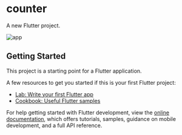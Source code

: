 # counter

A new Flutter project.

![app](https://github.com/kinwaned/counter_app/assets/75176487/7c3d0d61-f610-4d3f-995c-4e099d9b80fa)

## Getting Started

This project is a starting point for a Flutter application.

A few resources to get you started if this is your first Flutter project:

- [Lab: Write your first Flutter app](https://docs.flutter.dev/get-started/codelab)
- [Cookbook: Useful Flutter samples](https://docs.flutter.dev/cookbook)

For help getting started with Flutter development, view the
[online documentation](https://docs.flutter.dev/), which offers tutorials,
samples, guidance on mobile development, and a full API reference.
